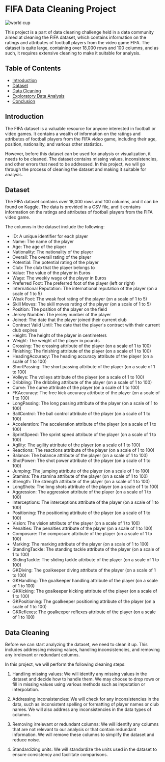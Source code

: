 
# FIFA Data Cleaning Project

![world cup](https://github.com/M-Farheen/FIFA_DATA_CLEANING_CHALLENGE-1/blob/main/Images.jpg)


This project is a part of data cleaning challenge held in a data community aimed at cleaning the FIFA dataset, which contains information on the ratings and attributes of football players from the video game FIFA. The dataset is quite large, containing over 18,000 rows and 100 columns, and as such, it requires extensive cleaning to make it suitable for analysis.

## Table of Contents

- [Introduction](#introduction)
- [Dataset](#dataset)
- [Data Cleaning](#data-cleaning)
- [Exploratory Data Analysis](#exploratory-data-analysis)
- [Conclusion](#conclusion)

## Introduction

The FIFA dataset is a valuable resource for anyone interested in football or video games. It contains a wealth of information on the ratings and attributes of football players from the FIFA video game, including their age, position, nationality, and various other statistics.

However, before this dataset can be used for analysis or visualization, it needs to be cleaned. The dataset contains missing values, inconsistencies, and other errors that need to be addressed. In this project, we will go through the process of cleaning the dataset and making it suitable for analysis.

## Dataset

The FIFA dataset contains over 18,000 rows and 100 columns, and it can be found on Kaggle. The data is provided in a CSV file, and it contains information on the ratings and attributes of football players from the FIFA video game.

The columns in the dataset include the following:

- ID: A unique identifier for each player
- Name: The name of the player
- Age: The age of the player
- Nationality: The nationality of the player
- Overall: The overall rating of the player
- Potential: The potential rating of the player
- Club: The club that the player belongs to
- Value: The value of the player in Euros
- Wage: The weekly wage of the player in Euros
- Preferred Foot: The preferred foot of the player (left or right)
- International Reputation: The international reputation of the player (on a scale of 1 to 5)
- Weak Foot: The weak foot rating of the player (on a scale of 1 to 5)
- Skill Moves: The skill moves rating of the player (on a scale of 1 to 5)
- Position: The position of the player on the field
- Jersey Number: The jersey number of the player
- Joined: The date that the player joined their current club
- Contract Valid Until: The date that the player's contract with their current club expires
- Height: The height of the player in centimeters
- Weight: The weight of the player in pounds
- Crossing: The crossing attribute of the player (on a scale of 1 to 100)
- Finishing: The finishing attribute of the player (on a scale of 1 to 100)
- HeadingAccuracy: The heading accuracy attribute of the player (on a scale of 1 to 100)
- ShortPassing: The short passing attribute of the player (on a scale of 1 to 100)
- Volleys: The volleys attribute of the player (on a scale of 1 to 100)
- Dribbling: The dribbling attribute of the player (on a scale of 1 to 100)
- Curve: The curve attribute of the player (on a scale of 1 to 100)
- FKAccuracy: The free kick accuracy attribute of the player (on a scale of 1 to 100)
- LongPassing: The long passing attribute of the player (on a scale of 1 to 100)
- BallControl: The ball control attribute of the player (on a scale of 1 to 100)
- Acceleration: The acceleration attribute of the player (on a scale of 1 to 100)
- SprintSpeed: The sprint speed attribute of the player (on a scale of 1 to 100)
- Agility: The agility attribute of the player (on a scale of 1 to 100)
- Reactions: The reactions attribute of the player (on a scale of 1 to 100)
- Balance: The balance attribute of the player (on a scale of 1 to 100)
- ShotPower: The shot power attribute of the player (on a scale of 1 to 100)
- Jumping: The jumping attribute of the player (on a scale of 1 to 100)
- Stamina: The stamina attribute of the player (on a scale of 1 to 100)
- Strength: The strength attribute of the player (on a scale of 1 to 100)
- LongShots: The long shots attribute of the player (on a scale of 1 to 100)
- Aggression: The aggression attribute of the player (on a scale of 1 to 100)
- Interceptions: The interceptions attribute of the player (on a scale of 1 to 100)
- Positioning: The positioning attribute of the player (on a scale of 1 to 100)
- Vision: The vision attribute of the player (on a scale of 1 to 100)
- Penalties: The penalties attribute of the player (on a scale of 1 to 100)
- Composure: The composure attribute of the player (on a scale of 1 to 100)
- Marking: The marking attribute of the player (on a scale of 1 to 100)
- StandingTackle: The standing tackle attribute of the player (on a scale of 1 to 100)
- SlidingTackle: The sliding tackle attribute of the player (on a scale of 1 to 100)
- GKDiving: The goalkeeper diving attribute of the player (on a scale of 1 to 100)
- GKHandling: The goalkeeper handling attribute of the player (on a scale of 1 to 100)
- GKKicking: The goalkeeper kicking attribute of the player (on a scale of 1 to 100)
- GKPositioning: The goalkeeper positioning attribute of the player (on a scale of 1 to 100)
- GKReflexes: The goalkeeper reflexes attribute of the player (on a scale of 1 to 100)

## Data Cleaning

Before we can start analyzing the dataset, we need to clean it up. This includes addressing missing values, handling inconsistencies, and removing any irrelevant or redundant columns.

In this project, we will perform the following cleaning steps:

1. Handling missing values: We will identify any missing values in the dataset and decide how to handle them. We may choose to drop rows or fill in missing values using various methods such as imputation or interpolation.

2. Addressing inconsistencies: We will check for any inconsistencies in the data, such as inconsistent spelling or formatting of player names or club names. We will also address any inconsistencies in the data types of columns.

3. Removing irrelevant or redundant columns: We will identify any columns that are not relevant to our analysis or that contain redundant information. We will remove these columns to simplify the dataset and reduce noise.

4. Standardizing units: We will standardize the units used in the dataset to ensure consistency and facilitate comparisons.


